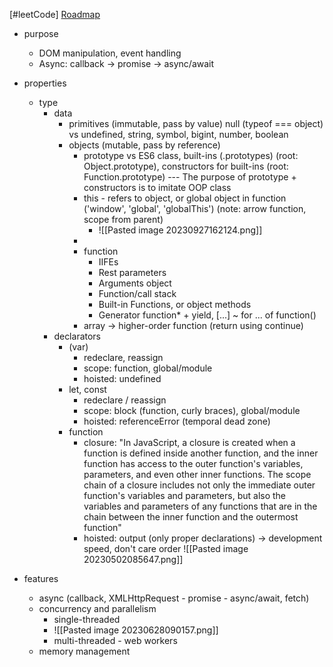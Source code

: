 [#leetCode]
[Roadmap](https://roadmap.sh/javascript)

- purpose
	- DOM manipulation, event handling
	- Async: callback -> promise -> async/await
- properties
	- type
		- data
			- primitives (immutable, pass by value) null (typeof === object) vs undefined, string, symbol, bigint, number, boolean
			- objects (mutable, pass by reference) 
				- prototype vs ES6 class, built-ins (.prototypes) (root: Object.prototype), constructors for built-ins (root: Function.prototype)  --- The purpose of prototype + constructors is to imitate OOP class
				- this - refers to object, or global object in function ('window', 'global', 'globalThis') (note: arrow function, scope from parent)
					- ![[Pasted image 20230927162124.png]]
				- 
				- function
					- IIFEs
					- Rest parameters
					- Arguments object
					- Function/call stack
					- Built-in Functions, or object methods
					- Generator function* + yield, [...] ~ for ... of function()
				- array -> higher-order function (return using continue)
		- declarators
			- (var)
				- redeclare, reassign
				- scope: function, global/module
				- hoisted: undefined
			- let, const
				- redeclare / reassign
				- scope: block (function, curly braces), global/module
				- hoisted: referenceError (temporal dead zone)
			- function
				- closure: "In JavaScript, a closure is created when a function is defined inside another function, and the inner function has access to the outer function's variables, parameters, and even other inner functions. The scope chain of a closure includes not only the immediate outer function's variables and parameters, but also the variables and parameters of any functions that are in the chain between the inner function and the outermost function"
				- hoisted: output (only proper declarations) -> development speed, don't care order
			![[Pasted image 20230502085647.png]]

- features
	- async (callback, XMLHttpRequest - promise - async/await, fetch)
	- concurrency and parallelism
		- single-threaded
		- ![[Pasted image 20230628090157.png]]
		- multi-threaded - web workers
	- memory management
